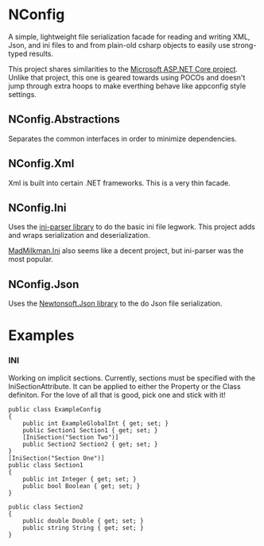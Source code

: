 # NConfig
A simple, lightweight file serialization facade for reading and writing XML, Json, and ini files to and from plain-old csharp objects to easily use strong-typed results.

This project shares similarities to the [Microsoft ASP.NET Core project](https://docs.microsoft.com/en-us/aspnet/core/fundamentals/configuration/). Unlike that project, this one is geared towards using POCOs and doesn't jump through extra hoops to make everthing behave like appconfig style settings.

## NConfig.Abstractions
Separates the common interfaces in order to minimize dependencies.

## NConfig.Xml
Xml is built into certain .NET frameworks. This is a very thin facade.

## NConfig.Ini
Uses the [ini-parser library](https://github.com/rickyah/ini-parser) to do the basic ini file legwork. This project adds and wraps serialization and deserialization.

[MadMilkman.Ini](https://github.com/MarioZ/MadMilkman.Ini) also seems like a decent project, but ini-parser was the most popular.

## NConfig.Json
Uses the [Newtonsoft.Json library](https://github.com/JamesNK/Newtonsoft.Json) to the do Json file serialization.

# Examples
### INI
Working on implicit sections. Currently, sections must be specified with the IniSectionAttribute. It can be applied to either the Property or the Class definiton. For the love of all that is good, pick one and stick with it!
```chsarp
public class ExampleConfig
{
    public int ExampleGlobalInt { get; set; }
    public Section1 Section1 { get; set; }
    [IniSection("Section Two")]
    public Section2 Section2 { get; set; }
}
[IniSection("Section One")]
public class Section1
{
    public int Integer { get; set; }
    public bool Boolean { get; set; }
}
  
public class Section2
{
    public double Double { get; set; }
    public string String { get; set; }
}
```
